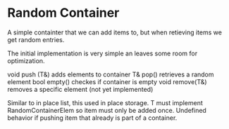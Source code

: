 # Random Container

A simple containter that we can add items to, but when retieving items we get random entries.

The initial implementation is very simple an leaves some room for optimization. 

void push (T&) adds elements to container
T& pop() retrieves a random element 
bool empty() checkes if container is empty
void remove(T&) removes a specific element (not yet implemented)

Similar to in place list, this used in place storage. T must implement RandomContainerElem so item must only be added once. Undefined behavior if pushing item that already is part of a container.